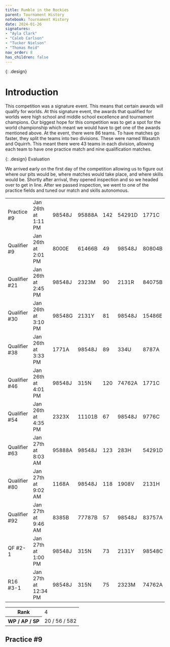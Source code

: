 ```yaml
---
title: Rumble in the Rockies
parent: Tournament History
notebook: Tournament History
date: 2024-01-26
signatures:
- "Ayla Clark"
- "Caleb Carlson"
- "Tucker Nielson"
- "Thomas Reid"
nav_order: 8
has_children: false
---
```


{: .design}
# Introduction

This competition was a signature event. This means that certain awards will qualify for worlds. At this signature event, the awards that qualified for worlds were high school and middle school excellence and tournament champions. Our biggest hope for this competition was to get a spot for the world championship which meant we would have to get one of the awards mentioned above. At the event, there were 86 teams. To have matches go faster, they split the teams into two divisions. These were named Wasatch and Oquirrh. This meant there were 43 teams in each division, allowing each team to have one practice match and nine qualification matches.

{: .design}
Evaluation

We arrived early on the first day of the competition allowing us to figure out where our pits would be, where matches would take place, and where skills would be. Shortly after arrival, they opened inspection and so we headed over to get in line. After we passed inspection, we went to one of the practice fields and tuned our match and skills autonomous.

<div class="card mb-3" data-v-002f5624=""></div><!----><table class="table table-hover match-results vrc-match-results"><tbody><tr class="match-result-red" data-v-21f72818=""><td class="match-col" data-v-21f72818="">Practice #9</td><td data-v-21f72818="">Jan 26th at 1:11 PM</td><td class="red-team highlight" data-v-21f72818="">98548J</td><td class="red-team" data-v-21f72818="">95888A</td><td class="red-team" data-v-21f72818="">142</td><td class="blue-team" data-v-21f72818="">54291D</td><td class="blue-team" data-v-21f72818="">1771C</td><td class="blue-team" data-v-21f72818="">15</td></tr><tr class="match-result-blue" data-v-21f72818=""><td class="match-col" data-v-21f72818="">Qualifier #9</td><td data-v-21f72818="">Jan 26th at 2:01 PM</td><td class="red-team" data-v-21f72818="">8000E</td><td class="red-team" data-v-21f72818="">61466B</td><td class="red-team" data-v-21f72818="">49</td><td class="blue-team highlight" data-v-21f72818="">98548J</td><td class="blue-team" data-v-21f72818="">80804B</td><td class="blue-team" data-v-21f72818="">97</td></tr><tr class="match-result-red" data-v-21f72818=""><td class="match-col" data-v-21f72818="">Qualifier #21</td><td data-v-21f72818="">Jan 26th at 2:45 PM</td><td class="red-team highlight" data-v-21f72818="">98548J</td><td class="red-team" data-v-21f72818="">2323M</td><td class="red-team" data-v-21f72818="">90</td><td class="blue-team" data-v-21f72818="">2131R</td><td class="blue-team" data-v-21f72818="">84075B</td><td class="blue-team" data-v-21f72818="">57</td></tr><tr class="match-result-blue" data-v-21f72818=""><td class="match-col" data-v-21f72818="">Qualifier #30</td><td data-v-21f72818="">Jan 26th at 3:10 PM</td><td class="red-team" data-v-21f72818="">98548G</td><td class="red-team" data-v-21f72818="">2131Y</td><td class="red-team" data-v-21f72818="">81</td><td class="blue-team highlight" data-v-21f72818="">98548J</td><td class="blue-team" data-v-21f72818="">15486E</td><td class="blue-team" data-v-21f72818="">86</td></tr><tr class="match-result-blue" data-v-21f72818=""><td class="match-col" data-v-21f72818="">Qualifier #38</td><td data-v-21f72818="">Jan 26th at 3:33 PM</td><td class="red-team" data-v-21f72818="">1771A</td><td class="red-team highlight" data-v-21f72818="">98548J</td><td class="red-team" data-v-21f72818="">89</td><td class="blue-team" data-v-21f72818="">334U</td><td class="blue-team" data-v-21f72818="">8787A</td><td class="blue-team" data-v-21f72818="">159</td></tr><tr class="match-result-red" data-v-21f72818=""><td class="match-col" data-v-21f72818="">Qualifier #46</td><td data-v-21f72818="">Jan 26th at 4:01 PM</td><td class="red-team highlight" data-v-21f72818="">98548J</td><td class="red-team" data-v-21f72818="">315N</td><td class="red-team" data-v-21f72818="">120</td><td class="blue-team" data-v-21f72818="">74762A</td><td class="blue-team" data-v-21f72818="">1771C</td><td class="blue-team" data-v-21f72818="">69</td></tr><tr class="match-result-red" data-v-21f72818=""><td class="match-col" data-v-21f72818="">Qualifier #54</td><td data-v-21f72818="">Jan 26th at 4:35 PM</td><td class="red-team" data-v-21f72818="">2323X</td><td class="red-team" data-v-21f72818="">11101B</td><td class="red-team" data-v-21f72818="">67</td><td class="blue-team highlight" data-v-21f72818="">98548J</td><td class="blue-team" data-v-21f72818="">9776C</td><td class="blue-team" data-v-21f72818="">55</td></tr><tr class="match-result-red" data-v-21f72818=""><td class="match-col" data-v-21f72818="">Qualifier #63</td><td data-v-21f72818="">Jan 27th at 8:03 AM</td><td class="red-team" data-v-21f72818="">95888A</td><td class="red-team highlight" data-v-21f72818="">98548J</td><td class="red-team" data-v-21f72818="">123</td><td class="blue-team" data-v-21f72818="">283H</td><td class="blue-team" data-v-21f72818="">54291D</td><td class="blue-team" data-v-21f72818="">58</td></tr><tr class="match-result-red" data-v-21f72818=""><td class="match-col" data-v-21f72818="">Qualifier #80</td><td data-v-21f72818="">Jan 27th at 9:02 AM</td><td class="red-team" data-v-21f72818="">1168A</td><td class="red-team highlight" data-v-21f72818="">98548J</td><td class="red-team" data-v-21f72818="">118</td><td class="blue-team" data-v-21f72818="">1908V</td><td class="blue-team" data-v-21f72818="">2131H</td><td class="blue-team" data-v-21f72818="">67</td></tr><tr class="match-result-blue" data-v-21f72818=""><td class="match-col" data-v-21f72818="">Qualifier #92</td><td data-v-21f72818="">Jan 27th at 9:46 AM</td><td class="red-team" data-v-21f72818="">8385B</td><td class="red-team" data-v-21f72818="">77787B</td><td class="red-team" data-v-21f72818="">57</td><td class="blue-team highlight" data-v-21f72818="">98548J</td><td class="blue-team" data-v-21f72818="">83757A</td><td class="blue-team" data-v-21f72818="">78</td></tr><tr class="match-result-blue" data-v-21f72818=""><td class="match-col" data-v-21f72818="">QF #2-1</td><td data-v-21f72818="">Jan 27th at 1:00 PM</td><td class="red-team highlight" data-v-21f72818="">98548J</td><td class="red-team" data-v-21f72818="">315N</td><td class="red-team" data-v-21f72818="">73</td><td class="blue-team" data-v-21f72818="">2131Y</td><td class="blue-team" data-v-21f72818="">98548C</td><td class="blue-team" data-v-21f72818="">115</td></tr><tr class="match-result-red" data-v-21f72818=""><td class="match-col" data-v-21f72818="">R16 #3-1</td><td data-v-21f72818="">Jan 27th at 12:34 PM</td><td class="red-team highlight" data-v-21f72818="">98548J</td><td class="red-team" data-v-21f72818="">315N</td><td class="red-team" data-v-21f72818="">75</td><td class="blue-team" data-v-21f72818="">2323M</td><td class="blue-team" data-v-21f72818="">74762A</td><td class="blue-team" data-v-21f72818="">40</td></tr></tbody></table><div class="card-footer"><div class="row"><div class="col-sm-6 col-sm-offset-6"><table class="table rank"><tbody><tr><th>Rank</th><td>4</td></tr><tr><th>WP / AP / SP</th><td>20 / 56 / 582</td></tr></tbody></table></div></div></div>

## Practice #9

